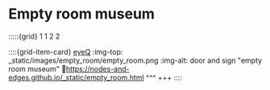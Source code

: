 # Empty room museum


:::::{grid} 1 1 2 2


::::{grid-item-card} [eyeQ](hatched/eyeq.md)
:img-top: _static/images/empty_room/empty_room.png
:img-alt: door and sign "empty room museum"
:link:https://nodes-and-edges.github.io/_static/empty_room.html
^^^
+++
::::